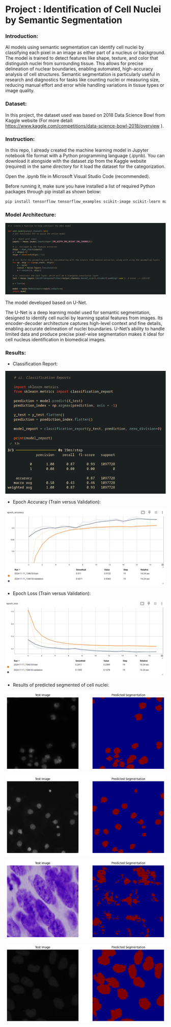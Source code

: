 # Project : Identification of Cell Nuclei by Semantic Segmentation

### Introduction:
AI models using semantic segmentation can identify cell nuclei by classifying each pixel in an image as either part of a nucleus or background. The model is trained to detect features like shape, texture, and color that distinguish nuclei from surrounding tissue. This allows for precise delineation of nuclear boundaries, enabling automated, high-accuracy analysis of cell structures. Semantic segmentation is particularly useful in research and diagnostics for tasks like counting nuclei or measuring size, reducing manual effort and error while handling variations in tissue types or image quality.

### Dataset:
In this project, the dataset used was based on 2018 Data Science Bowl from Kaggle website (For more detail: https://www.kaggle.com/competitions/data-science-bowl-2018/overview ).

### Instruction:
In this repo, I already created the machine learning model in Jupyter notebook file format with a Python programming language (.ipynb). You can download it alongside with the dataset zip from the Kaggle website (required) in the same directory for it load the dataset for the categorization.

Open the .ipynb file in Microsoft Visual Studio Code (recommended).

Before running it, make sure you have installed a list of required Python packages through pip install as shown below:

```bash
pip install tensorflow tensorflow_examples scikit-image scikit-learn matplotlib numpy
```

### Model Architecture:

![U-Net Model](U-Net_Model_development.png)

The model developed based on U-Net.

The U-Net is a deep learning model used for semantic segmentation, designed to identify cell nuclei by learning spatial features from images. Its encoder-decoder architecture captures high-level context and fine details, enabling accurate delineation of nuclei boundaries. U-Net’s ability to handle limited data and produce precise pixel-wise segmentation makes it ideal for cell nucleus identification in biomedical images.

### Results:

- Classification Report:

![Classification_report](Classification_report.png)

- Epoch Accuracy (Train versus Validation):

![Epoch_Accuracy](epoch_accuracy.png)

- Epoch Loss (Train versus Validation):

![Epoch_Loss](epoch_loss.png)

- Results of predicted segmented of cell nuclei:

![01](Predicted-Segmented_Results/01.png)

![07](Predicted-Segmented_Results/07.png)

![09](Predicted-Segmented_Results/09.png)

![10](Predicted-Segmented_Results/10.png)
